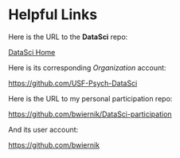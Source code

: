 # Helpful Links


Here is the URL to the **DataSci** repo:

[DataSci Home](https://github.com/USF-Psych-DataSci/DataSci-home)

Here is its corresponding _Organization_ account:

https://github.com/USF-Psych-DataSci

Here is the URL to my personal participation repo:

https://github.com/bwiernik/DataSci-participation

And its user account:

https://github.com/bwiernik
